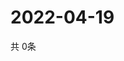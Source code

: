 # 2022-04-19
  共 0条

  <!-- BEGIN -->
  <!-- 最后更新时间Tue Apr 19 2022 13:27:49 GMT+0000 (Coordinated Universal Time) -->
  
  <!-- END -->
  
  